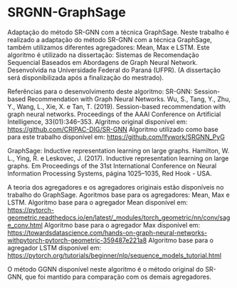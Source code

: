 # SRGNN-GraphSage
Adaptação do método SR-GNN com a técnica GraphSage. 
Neste trabalho é realizado a adaptação do método SR-GNN com a técnica GraphSage, também utilizamos diferentes agregadores: Mean, Max e LSTM.
Este algoritmo é utilizado na dissertação: Sistemas de Recomendação Sequencial Baseados em Abordagens de Graph Neural Network. Desenvolvida na Universidade Federal do Paraná (UFPR). (A dissertação será disponibilizada após a finalização do mestrado).

Referências para o desenvolvimento deste algoritmo:
SR-GNN: Session-based Recommendation with Graph Neural Networks.
Wu, S., Tang, Y., Zhu, Y., Wang, L., Xie, X. e Tan, T. (2019). Session-based recommendation with graph neural networks. Proceedings of the AAAI Conference on Artificial Intelligence, 33(01):346–353.
Algritmo original disponível em: https://github.com/CRIPAC-DIG/SR-GNN
Algoritmo utilizado como base para este trabalho disponível em: https://github.com/lfywork/SRGNN_PyG

GraphSage: Inductive representation learning on large graphs.
Hamilton, W. L., Ying, R. e Leskovec, J. (2017). Inductive representation learning on large graphs. Em Proceedings of the 31st International Conference on Neural Information Processing Systems, página 1025–1035, Red Hook - USA.

A teoria dos agregadores e os agregadores originais estão disponíveis no trabalho do GraphSage.
Agoritmos base para os agregadores: Mean, Max e LSTM.
Algoritmo base para o agregador Mean disponível em: https://pytorch-geometric.readthedocs.io/en/latest/_modules/torch_geometric/nn/conv/sage_conv.html
Algoritmo base para o agregador Max disponível em: https://towardsdatascience.com/hands-on-graph-neural-networks-withpytorch-pytorch-geometric-359487e221a8
Algoritmo base para o agregador LSTM disponível em: https://pytorch.org/tutorials/beginner/nlp/sequence_models_tutorial.html

O método GGNN disponível neste algoritmo é o método original do SR-GNN, que foi mantido para comparação com os demais agregadores.
